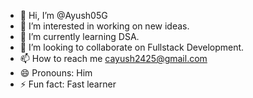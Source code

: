 - 👋 Hi, I’m @Ayush05G
- 👀 I’m interested in working on new ideas.
- 🌱 I’m currently learning DSA.
- 💞️ I’m looking to collaborate on Fullstack Development.
- 📫 How to reach me cayush2425@gmail.com
- 😄 Pronouns: Him
- ⚡ Fun fact: Fast learner

<!---
Ayush05G/Ayush05G is a ✨ special ✨ repository because its `README.md` (this file) appears on your GitHub profile.
You can click the Preview link to take a look at your changes.
--->
